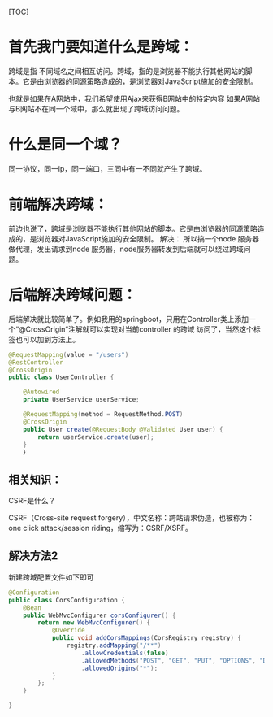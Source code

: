 [TOC]

# 首先我门要知道什么是跨域：

跨域是指 不同域名之间相互访问。跨域，指的是浏览器不能执行其他网站的脚本。它是由浏览器的同源策略造成的，是浏览器对JavaScript施加的安全限制。

也就是如果在A网站中，我们希望使用Ajax来获得B网站中的特定内容
如果A网站与B网站不在同一个域中，那么就出现了跨域访问问题。

# 什么是同一个域？
同一协议，同一ip，同一端口，三同中有一不同就产生了跨域。

# 前端解决跨域：
前边也说了，跨域是浏览器不能执行其他网站的脚本。它是由浏览器的同源策略造成的，是浏览器对JavaScript施加的安全限制。
解决：
所以搞一个node 服务器做代理，发出请求到node 服务器，node服务器转发到后端就可以绕过跨域问题。

# 后端解决跨域问题：
后端解决就比较简单了。例如我用的springboot，只用在Controller类上添加一个“@CrossOrigin“注解就可以实现对当前controller 的跨域 访问了，当然这个标签也可以加到方法上。

```java
@RequestMapping(value = "/users")
@RestController
@CrossOrigin
public class UserController {

    @Autowired
    private UserService userService;

    @RequestMapping(method = RequestMethod.POST)
    @CrossOrigin
    public User create(@RequestBody @Validated User user) {
        return userService.create(user);
    }
    ｝
```

## 相关知识：

CSRF是什么？

CSRF（Cross-site request forgery），中文名称：跨站请求伪造，也被称为：one click attack/session riding，缩写为：CSRF/XSRF。

## 解决方法2

新建跨域配置文件如下即可

```java
@Configuration
public class CorsConfiguration {
    @Bean
    public WebMvcConfigurer corsConfigurer() {
        return new WebMvcConfigurer() {
            @Override
            public void addCorsMappings(CorsRegistry registry) {
                registry.addMapping("/**")
                    .allowCredentials(false)
                    .allowedMethods("POST", "GET", "PUT", "OPTIONS", "DELETE")
                    .allowedOrigins("*");
            }
        };
    }

}

```

